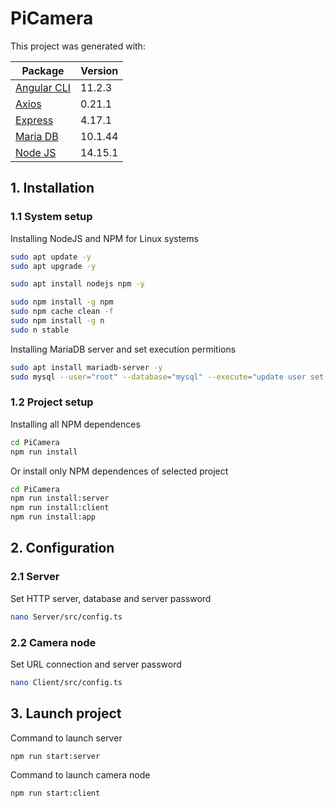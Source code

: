 # PiCamera

This project was generated with:

Package                                 | Version
----------------------------------------|--------
[Angular CLI](https://cli.angular.io)   | 11.2.3
[Axios](https://github.com/axios/axios) | 0.21.1
[Express](https://expressjs.com)        | 4.17.1
[Maria DB](https://mariadb.org)         | 10.1.44
[Node JS](https://nodejs.org)           | 14.15.1

## 1. Installation

### 1.1 System setup
Installing NodeJS and NPM for Linux systems

```bash
sudo apt update -y
sudo apt upgrade -y

sudo apt install nodejs npm -y

sudo npm install -g npm
sudo npm cache clean -f
sudo npm install -g n
sudo n stable
```

Installing MariaDB server and set execution permitions

```bash
sudo apt install mariadb-server -y
sudo mysql --user="root" --database="mysql" --execute="update user set plugin='' where User='root'; flush privileges;"
```

### 1.2 Project setup
Installing all NPM dependences
```bash
cd PiCamera
npm run install
```

Or install only NPM dependences of selected project
```bash
cd PiCamera
npm run install:server
npm run install:client
npm run install:app
```

## 2. Configuration

### 2.1 Server

Set HTTP server, database and server password
```bash
nano Server/src/config.ts
```
### 2.2 Camera node

Set URL connection and server password
```bash
nano Client/src/config.ts
```

## 3. Launch project

Command to launch server
```bash
npm run start:server
```

Command to launch camera node
```bash
npm run start:client
```